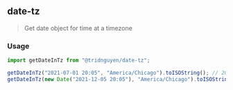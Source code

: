 ## date-tz

> Get date object for time at a timezone

### Usage

```js
import getDateInTz from "@tridnguyen/date-tz";

getDateInTz("2021-07-01 20:05", "America/Chicago").toISOString(); // 2021-07-02T01:05:00.000Z
getDateInTz(new Date("2021-12-05 20:05"), "America/Chicago").toISOString(); // 2021-12-06T02:05:00.000Z
```
